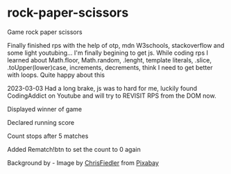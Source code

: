 # rock-paper-scissors

Game rock paper scissors

Finally finished rps with the help of otp, mdn W3schools, stackoverflow and some light youtubing...
I'm finally begining to get js.
While coding rps I learned about Math.floor, Math.random, .lenght, template literals, .slice, .toUpper(lower)case, increments, decrements, think I need to get better with loops.
Quite happy about this

2023-03-03 Had a long brake, js was to hard for me, luckily found CodingAddict on Youtube and will try to REVISIT RPS from the DOM now.

Displayed winner of game

Declared running score

Count stops after 5 matches

Added Rematch!btn to set the count to 0 again

Background by - Image by <a href="https://pixabay.com/users/chrisfiedler-935884/?utm_source=link-attribution&utm_medium=referral&utm_campaign=image&utm_content=1074131">ChrisFiedler</a> from <a href="https://pixabay.com//?utm_source=link-attribution&utm_medium=referral&utm_campaign=image&utm_content=1074131">Pixabay</a>
